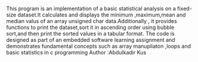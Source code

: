 This program is an implementation of a basic statistical analysis on a fixed-size dataset.It calculates and displays the minimum ,maximum,mean and median valus of an array unsigned char data.Additionally , it provides functions to print the dataset,sort it in ascending order using bubble sort,and then print the sorted values in a tabular format. The code is designed as part of an embedded software learning assignment and demonstrates fundamental concepts such as array manupliaton ,loops and basic statistics in c programming 
Author :Abdulkadir Kus 


